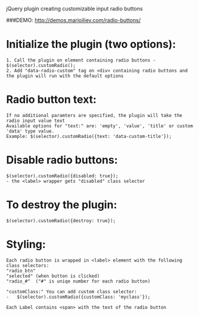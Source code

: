 jQuery plugin creating customizable input radio buttons

###DEMO: http://demos.marioiliev.com/radio-buttons/

#	Initialize the plugin (two options):
	1. Call the plugin on element containing radio buttons - $(selector).customRadio();
	2. Add "data-radio-custom" tag on <div> containing radio buttons and the plugin will run with the default options

#	Radio button text:
	If no additional paramters are specified, the plugin will take the radio input value text
	Available options for "text:" are: 'empty', 'value', 'title' or custom 'data' type value. 
	Example: $(selector).customRadio({text: 'data-custom-title'});

#	Disable radio buttons:
	$(selector).customRadio({disabled: true});
	- the <label> wrapper gets "disabled" class selector

#	To destroy the plugin:
	$(selector).customRadio({destroy: true});

#	Styling:
	Each radio button is wrapped in <label> element with the following class selectors:
	"radio_btn"
	"selected" (when button is clicked)
	"radio_#"  ("#" is uniqe number for each radio button)
	
	"customClass:" You can add custom class selector: 
	-	$(selector).customRadio({customClass: 'myclass'});

	Each Label contains <span> with the text of the radio button
